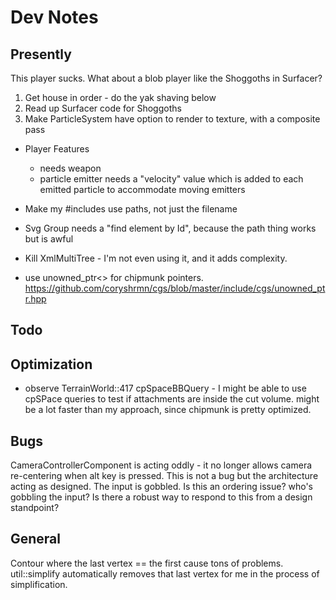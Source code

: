 # Dev Notes

## Presently

This player sucks. What about a blob player like the Shoggoths in Surfacer?
1) Get house in order - do the yak shaving below
2) Read up Surfacer code for Shoggoths
3) Make ParticleSystem have option to render to texture, with a composite pass

- Player Features
    - needs weapon
    - particle emitter needs a "velocity" value which is added to each emitted particle to accommodate moving emitters

- Make my #includes use paths, not just the filename

- Svg Group needs a "find element by Id", because the path thing works but is awful

- Kill XmlMultiTree - I'm not even using it, and it adds complexity.

- use unowned_ptr<> for chipmunk pointers. https://github.com/coryshrmn/cgs/blob/master/include/cgs/unowned_ptr.hpp


## Todo


## Optimization 
- observe TerrainWorld::417 cpSpaceBBQuery - I might be able to use cpSPace queries to test if attachments are inside the cut volume. might be a lot faster than my approach, since chipmunk is pretty optimized.

## Bugs

CameraControllerComponent is acting oddly - it no longer allows camera re-centering when alt key is pressed.
	This is not a bug but the architecture acting as designed. The input is gobbled.
	Is this an ordering issue? who's gobbling the input?
	Is there a robust way to respond to this from a design standpoint?

## General

Contour where the last vertex == the first cause tons of problems. util::simplify automatically removes that last vertex for me in the process of simplification.
